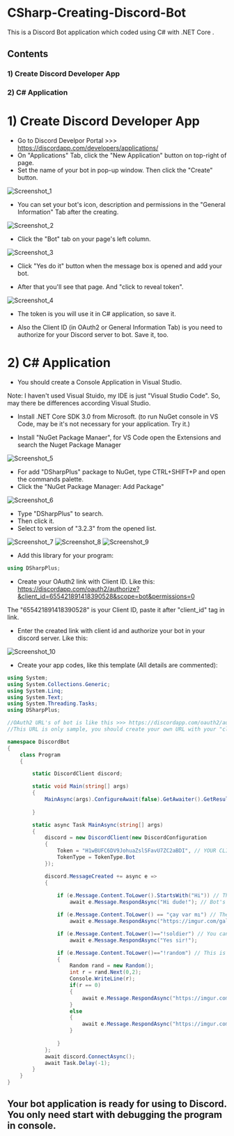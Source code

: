 # CSharp-Creating-Discord-Bot
This is a Discord Bot application which coded using C# with .NET Core .

## Contents 
### 1) Create Discord Developer App
### 2) C# Application

# 1) Create Discord Developer App
- Go to Discord Develpor Portal >>> https://discordapp.com/developers/applications/
- On "Applications" Tab, click the "New Application" button on top-right of page.
- Set the name of your bot in pop-up window. Then click the "Create" button.

![Screenshot_1](https://user-images.githubusercontent.com/58179070/70850490-e80aaf80-1e9b-11ea-8c26-ed4f6d63d2c4.jpg)

- You can set your bot's icon, description and permissions in the "General Information" Tab after the creating.

![Screenshot_2](https://user-images.githubusercontent.com/58179070/70850561-c78f2500-1e9c-11ea-98cf-09952f4c2e32.jpg)

- Click the "Bot" tab on your page's left column.

![Screenshot_3](https://user-images.githubusercontent.com/58179070/70850600-310f3380-1e9d-11ea-9e65-a2fe71e07a1c.jpg)

- Click "Yes do it" button when the message box is opened and add your bot.

- After that you'll see that page. And "click to reveal token". 

![Screenshot_4](https://user-images.githubusercontent.com/58179070/70850647-b98dd400-1e9d-11ea-9190-b8b9178436c2.jpg)

- The token is you will use it in C# application, so save it.

- Also the Client ID (in OAuth2 or General Information Tab) is you need to authorize for your Discord server to bot. Save it, too.

# 2) C# Application

- You should create a Console Application in Visual Studio.

Note: I haven't used Visual Stuido, my IDE is just "Visual Studio Code". So, may there be differences according Visual Studio.

- Install .NET Core SDK 3.0 from Microsoft. (to run NuGet console in VS Code, may be it's not necessary for your application. Try it.)

- Install "NuGet Package Manaer", for VS Code open the Extensions and search the Nuget Package Manager

![Screenshot_5](https://user-images.githubusercontent.com/58179070/70850875-112d3f00-1ea0-11ea-8b58-6dbc49ade8e2.jpg)

- For add "DSharpPlus" package to NuGet, type CTRL+SHIFT+P and open the commands palette.
- Click the "NuGet Package Manager: Add Package" 

![Screenshot_6](https://user-images.githubusercontent.com/58179070/70851034-9f55f500-1ea1-11ea-9b72-47d2d0942a64.jpg)

- Type "DSharpPlus" to search.
- Then click it.
- Select to version of "3.2.3" from the opened list.

![Screenshot_7](https://user-images.githubusercontent.com/58179070/70851121-6b2f0400-1ea2-11ea-85c9-249beb8f8d35.jpg)
![Screenshot_8](https://user-images.githubusercontent.com/58179070/70851122-6b2f0400-1ea2-11ea-81cb-386f9a03f9cf.jpg)
![Screenshot_9](https://user-images.githubusercontent.com/58179070/70851123-6b2f0400-1ea2-11ea-93a4-773e32b1774b.jpg)

- Add this library for your program:

```csharp
using DSharpPlus;
```


- Create your OAuth2 link with Client ID. Like this: https://discordapp.com/oauth2/authorize?&client_id=655421891418390528&scope=bot&permissions=0

The "655421891418390528" is your Client ID, paste it after "client_id" tag in link.

- Enter the created link with client id and authorize your bot in your discord server. Like this:

![Screenshot_10](https://user-images.githubusercontent.com/58179070/70851891-2f993780-1eac-11ea-9cb4-55b4462963f5.jpg)


- Create your app codes, like this template (All details are commented):

```csharp
using System;
using System.Collections.Generic;
using System.Linq;
using System.Text;
using System.Threading.Tasks;
using DSharpPlus;

//OAuth2 URL's of bot is like this >>> https://discordapp.com/oauth2/authorize?&client_id=655421891418390528scope=bot&permissions=0
//This URL is only sample, you should create your own URL with your "client id".

namespace DiscordBot
{
    class Program
    {

        static DiscordClient discord;

        static void Main(string[] args)
        {
            MainAsync(args).ConfigureAwait(false).GetAwaiter().GetResult();
            
        }

        static async Task MainAsync(string[] args)
        {
            discord = new DiscordClient(new DiscordConfiguration
            {
                Token = "H1wBUFC6DV9JohuaZslSFavU7ZC2aBDI", // YOUR CLIENT'S TOKEN WHICH YOU SAVED IN BOT SETTINGS.
                TokenType = TokenType.Bot
            });

            discord.MessageCreated += async e =>
            {
                
                if (e.Message.Content.ToLower().StartsWith("Hi")) // The user's message
                    await e.Message.RespondAsync("Hi dude!"); // Bot's response

                if (e.Message.Content.ToLower() == "çay var mı") // The alternative code for sending message (w/o "StartsWith")
                    await e.Message.RespondAsync("https://imgur.com/gallery/0000.jpeg"); //Sample for responsing with Image link

                if (e.Message.Content.ToLower()=="!soldier") // You can create your own commands start with "!" or another thing.
                    await e.Message.RespondAsync("Yes sir!");

                if (e.Message.Content.ToLower()=="!random") // This is simple for random responsing from bot if you tpye "!random".
                {
                    Random rand = new Random();
                    int r = rand.Next(0,2); 
                    Console.WriteLine(r);   
                    if(r == 0)
                    {
                        await e.Message.RespondAsync("https://imgur.com/gallery/111111.jpeg");
                    }
                    else 
                    {
                        await e.Message.RespondAsync("https://imgur.com/gallery/222222.jpeg");
                    }
                    
                }
            };
            await discord.ConnectAsync();
            await Task.Delay(-1);
        }
    }
}
```


## Your bot application is ready for using to Discord. You only need start with debugging the program in console.
